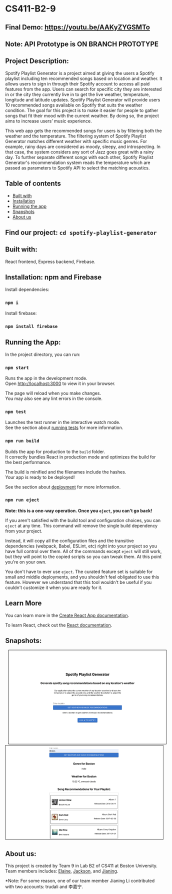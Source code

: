 # CS411-B2-9

## Final Demo: https://youtu.be/AAKyZYGSMTo

## Note: API Prototype is ON BRANCH PROTOTYPE

## Project Description:  
Spotify Playlist Generator is a project aimed at giving the users a Spotify playlist including ten recommended songs based on location and weather. It allows users to sign in through their Spotify account to access all paid features from the app. Users can search for specific city they are interested in or the city they currently live in to get the live weather, temperature, longitude and latitude updates. Spotify Playlist Generator will provide users 10 recommended songs available on Spotify that suits the weather condition. The goal for this project is to make it easier for people to gather songs that fit their mood with the current weather. By doing so, the project aims to increase users’ music experience.

This web app gets the recommended songs for users is by filtering both the weather and the temperature. The filtering system of Spotify Playlist Generator matches different weather with specific music genres. For example, rainy days are considered as moody, sleepy, and introspecting. In that case, the system considers any sort of Jazz goes great with a rainy day. To further separate different songs with each other, Spotify Playlist Generator's recommendation system reads the temperature which are passed as parameters to Spotify API to select the matching acoustics.

## Table of contents

- [Built with](#built-with)
- [Installation](#installation-npm-and-firebase)
- [Running the app](#running-the-app)
- [Snapshots](#snapshots)
- [About us](#about-us)

## Find our project: `cd spotify-playlist-generator`

## Built with:  
React frontend, Express backend, Firebase.

## Installation: npm and Firebase 
 
 Install dependencies:
### `npm i`
 Install firebase:
### `npm install firebase` 


## Running the App:

In the project directory, you can run:

### `npm start`

Runs the app in the development mode.\
Open [http://localhost:3000](http://localhost:3000) to view it in your browser.

The page will reload when you make changes.\
You may also see any lint errors in the console.

### `npm test`

Launches the test runner in the interactive watch mode.\
See the section about [running tests](https://facebook.github.io/create-react-app/docs/running-tests) for more information.

### `npm run build`

Builds the app for production to the `build` folder.\
It correctly bundles React in production mode and optimizes the build for the best performance.

The build is minified and the filenames include the hashes.\
Your app is ready to be deployed!

See the section about [deployment](https://facebook.github.io/create-react-app/docs/deployment) for more information.

### `npm run eject`

**Note: this is a one-way operation. Once you `eject`, you can't go back!**

If you aren't satisfied with the build tool and configuration choices, you can `eject` at any time. This command will remove the single build dependency from your project.

Instead, it will copy all the configuration files and the transitive dependencies (webpack, Babel, ESLint, etc) right into your project so you have full control over them. All of the commands except `eject` will still work, but they will point to the copied scripts so you can tweak them. At this point you're on your own.

You don't have to ever use `eject`. The curated feature set is suitable for small and middle deployments, and you shouldn't feel obligated to use this feature. However we understand that this tool wouldn't be useful if you couldn't customize it when you are ready for it.

## Learn More

You can learn more in the [Create React App documentation](https://facebook.github.io/create-react-app/docs/getting-started).

To learn React, check out the [React documentation](https://reactjs.org/).

## Snapshots:

<p float="left">
  <img height="300" src="https://github.com/elaineleiyoung/CS411-B2-9/blob/main/spotify-playlist-generator/screenshot1.png" alt="Screenshot 1" border="1" hspace="10">
  <img height="300" src="https://github.com/elaineleiyoung/CS411-B2-9/blob/main/spotify-playlist-generator/screenshot2.png" alt="Screenshot 2" border="1">
</p>

## About us:

This project is created by Team 9 in Lab B2 of CS411 at Boston University. Team members includes: [Elaine](https://github.com/elaineleiyoung), [Jackson](https://github.com/Swaggermuffin64), and [Jianing](https://github.com/trudali).

*Note: For some reason, one of our team member Jianing Li contributed with two accounts: trudali and 李嘉宁.
